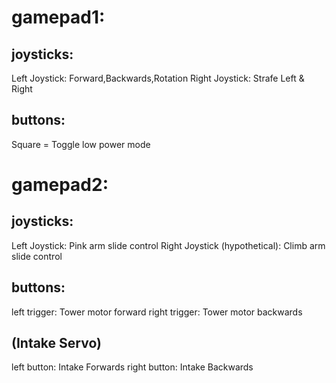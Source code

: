 # gamepad1:

## joysticks: 
Left Joystick: Forward,Backwards,Rotation
Right Joystick: Strafe Left & Right

## buttons:
Square = Toggle low power mode

# gamepad2:

## joysticks:
Left Joystick: Pink arm slide control
Right Joystick (hypothetical): Climb arm slide control

## buttons:
left trigger: Tower motor forward
right trigger: Tower motor backwards

## (Intake Servo)
left button: Intake Forwards
right button: Intake Backwards
